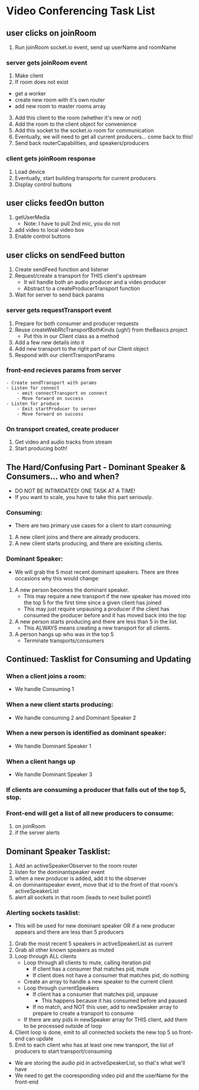 # Video Conferencing Task List
## user clicks on joinRoom
1. Run joinRoom socket.io event, send up userName and roomName
### server gets joinRoom event
1. Make client
2. If room does not exist
- get a worker
- create new room with it's own router
- add new room to master rooms array
3. Add this client to the room (whether it's new or not)
4. Add the room to the client object for convenience
5. Add this socket to the socket.io room for communication
6. Eventually, we will need to get all current producers... come back to this!
7. Send back routerCapabilities, and speakers/producers

### client gets joinRoom response
1. Load device
2. Eventually, start building transports for current producers
3. Display control buttons

## user clicks feedOn button
1. getUserMedia
    - Note: I have to pull 2nd mic, you do not
2. add video to local video box
3. Enable control buttons

## user clicks on sendFeed button
1. Create sendFeed function and listener
2. Request/create a transport for THIS client's upstream
    - It wil handle both an audio producer and a video producer
    - Abstract to a createProducerTransport function
3. Wait for server to send back params
### server gets requestTransport event
1. Prepare for both consumer and producer requests
2. Reuse createWebRtcTransportBothKinds (ugh!) from theBasics project
    - Put this in our Client class as a method
3. Add a few new details into it
4. Add new transport to the right part of our Client object
5. Respond with our clientTransportParams
### front-end recieves params from server
    - Create sendTransport with params
    - Listen for connect 
        - emit connectTransport on connect
        - Move forward on success
    - Listen for produce
        - Emit startProducer to server
        - Move forward on success
### On transport created, create producer
1. Get video and audio tracks from stream
2. Start producing both!

## The Hard/Confusing Part - Dominant Speaker & Consumers... who and when?
- DO NOT BE INTIMIDATED! ONE TASK AT A TIME!
- If you want to scale, you have to take this part seriously.
### Consuming:
- There are two primary use cases for a client to start consuming:
1. A new client joins and there are already producers.
2. A new client starts producing, and there are exisiting clients.
### Dominant Speaker:
- We will grab the 5 most recent dominant speakers. There are three occasions why this would change: 
1. A new person becomes the dominant speaker.
    - This may require a new transport if the new speaker has moved into the top 5 for the first time since a given client has joined
    - This may just require unpausing a producer if the client has consumed the producer before and it has moved back into the top
2. A new person starts producing and there are less than 5 in the list.
    - This ALWAYS means creating a new transport for all clients.
3. A person hangs up who was in the top 5
    - Terminate transports/consumers

## Continued: Tasklist for Consuming and Updating 
### When a client joins a room:
- We handle Consuming 1
### When a new client starts producing:
- We handle consuming 2 and Dominant Speaker 2
### When a new person is identified as dominant speaker:
- We handle Dominant Speaker 1
### When a client hangs up
- We handle Dominant Speaker 3
### If clients are consuming a producer that falls out of the top 5, stop.

### Front-end will get a list of all new producers to consume:
1. on joinRoom
2. if the server alerts

## Dominant Speaker Tasklist:
1. Add an activeSpeakerObserver to the room router
2. listen for the dominantspeaker event
3. when a new producer is added, add it to the observer
4. on dominantspeaker event, move that id to the front of that room's activeSpeakerList
5. alert all sockets in that room (leads to next bullet point!)
### Alerting sockets tasklist:
- This will be used for new dominant speaker OR if a new producer appears and there are less than 5 producers
1. Grab the most recent 5 speakers in activeSpeakerList as current
2. Grab all other known speakers as muted
3. Loop through ALL clients
    - Loop through all clients to mute, calling iteration pid
        - If client has a consumer that matches pid, mute
        - If client does not have a consumer that matches pid, do nothing
    - Create an array to handle a new speaker to the current client
    - Loop through currentSpeakers
        - If client has a consumer that matches pid, unpause
            - This happens because it has consumed before and paused
        - If no match, and NOT this user, add to newSpeaker array to prepare to create a transport to consume
    - If there are any pids in newSpeaker array for THIS client, add them to be processed outside of loop
4. Client loop is done, emit to all connected sockets the new top 5 so front-end can update
5. Emit to each client who has at least one new transport, the list of producers to start transport/consuming
- We are storing the audio pid in activeSpeakerList, so that's what we'll have
- We need to get the cooresponding video pid and the userName for the front-end



